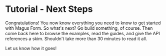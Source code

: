 # Tutorial - Next Steps

Congratulations! You now know everything you need to know to get started with Magus Form.
So what's next? Go build something, of course. Then come back here to browse the examples, read the guides, and give the API references a skim. Shouldn't take more than 30 minutes to read it all.

Let us know how it goes!

